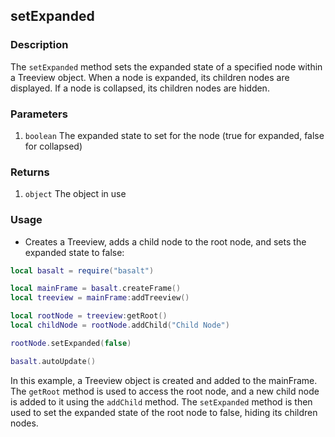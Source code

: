## setExpanded

### Description

The `setExpanded` method sets the expanded state of a specified node within a Treeview object. When a node is expanded, its children nodes are displayed. If a node is collapsed, its children nodes are hidden.

### Parameters

1. `boolean` The expanded state to set for the node (true for expanded, false for collapsed)

### Returns

1. `object` The object in use

### Usage

* Creates a Treeview, adds a child node to the root node, and sets the expanded state to false:

```lua
local basalt = require("basalt")

local mainFrame = basalt.createFrame()
local treeview = mainFrame:addTreeview()

local rootNode = treeview:getRoot()
local childNode = rootNode.addChild("Child Node")

rootNode.setExpanded(false)

basalt.autoUpdate()
```

In this example, a Treeview object is created and added to the mainFrame. The `getRoot` method is used to access the root node, and a new child node is added to it using the `addChild` method. The `setExpanded` method is then used to set the expanded state of the root node to false, hiding its children nodes.
